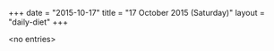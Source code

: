 +++
date = "2015-10-17"
title = "17 October 2015 (Saturday)"
layout = "daily-diet"
+++

\<no entries\>